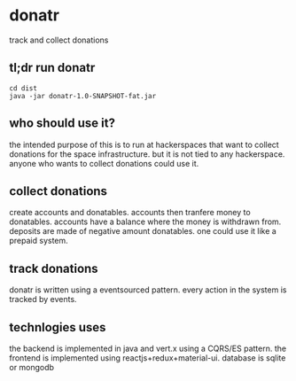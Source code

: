 # donatr
track and collect donations

## tl;dr run donatr
```
cd dist
java -jar donatr-1.0-SNAPSHOT-fat.jar
```

## who should use it?
the intended purpose of this is to run at hackerspaces that want to collect donations for the space infrastructure.
but it is not tied to any hackerspace. anyone who wants to collect donations could use it.

## collect donations
create accounts and donatables. accounts then tranfere money to donatables.
accounts have a balance where the money is withdrawn from.
deposits are made of negative amount donatables.
one could use it like a prepaid system.

## track donations
donatr is written using a eventsourced pattern. every action in the system is tracked by events.

## technlogies uses
the backend is implemented in java and vert.x using a CQRS/ES pattern.
the frontend is implemented using reactjs+redux+material-ui.
database is sqlite or mongodb
